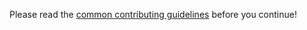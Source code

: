 Please read the [common contributing guidelines](https://github.com/open-eid/org/blob/master/CONTRIBUTING.md) before you continue!